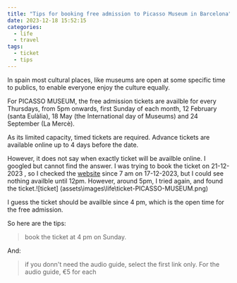 ```yaml
---
title: "Tips for booking free admission to Picasso Museum in Barcelona"
date: 2023-12-18 15:52:15
categories:
  - life
  - travel
tags:
  - ticket
  - tips
---
```


In spain most cultural places, like museums are open at some specific time to publics, to enable everyone enjoy the culture equally.

For PICASSO MUSEUM, the free admission tickets are availble for every Thursdays, from 5pm onwards, first Sunday of each month, 12 February (santa Eulàlia), 18 May (the International day of Museums) and 24 September (La Mercè). 

As its limited capacity, timed tickets are required. Advance tickets are available online up to 4 days before the date. 

However, it does not say when exactly ticket will be availble online. I googled but cannot find the answer.
I was trying to book the ticket on 21-12-2023 , so I checked the [website][kramdown hp] since 7 am on 17-12-2023, but I could see nothing availble until 12pm. However, around 5pm, I tried again, and found the ticket.![ticket] (assets\images\life\ticket-PICASSO-MUSEUM.png)

I guess the ticket should be availble since 4 pm, which is the open time for the free admission.

So here are the tips:
> book the ticket at 4 pm on Sunday.

And:
> if you donn't need the audio guide, select the first link only. For the audio guide,  €5 for each

[kramdown hp]: https://entrades.eicub.net:8443/muslinkIII/venda/index.jsp?lang=3&nom_cache=PICASSO&property=PICASSO&grupActiv=1#close

